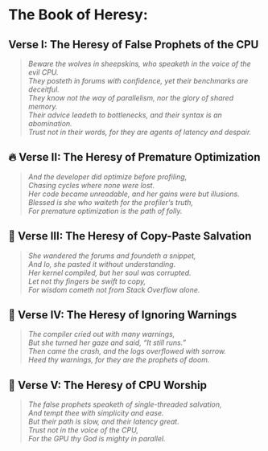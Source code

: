 # The Book of Heresy:

## Verse I: The Heresy of False Prophets of the CPU
> *Beware the wolves in sheepskins, who speaketh in the voice of the evil CPU.<br>
> They posteth in forums with confidence, yet their benchmarks are deceitful.<br>
> They know not the way of parallelism, nor the glory of shared memory. <br>
> Their advice leadeth to bottlenecks, and their syntax is an abomination. <br>
> Trust not in their words, for they are agents of latency and despair.* <br>

## 🔥 Verse II: The Heresy of Premature Optimization
> *And the developer did optimize before profiling, <br>
> Chasing cycles where none were lost.<br>
> Her code became unreadable, and her gains were but illusions. <br>
> Blessed is she who waiteth for the profiler’s truth,<br>
> For premature optimization is the path of folly.*<br>


## 🧟 Verse III: The Heresy of Copy-Paste Salvation
> *She wandered the forums and foundeth a snippet, <br>
> And lo, she pasted it without understanding. <br>
> Her kernel compiled, but her soul was corrupted. <br>
> Let not thy fingers be swift to copy, <br>For wisdom cometh not from Stack Overflow alone.*<br>


## 🧨 Verse IV: The Heresy of Ignoring Warnings
> *The compiler cried out with many warnings,<br>
> But she turned her gaze and said, “It still runs.” <br>
> Then came the crash, and the logs overflowed with sorrow. <br>Heed thy warnings, for they are the prophets of doom.*<br>

## 🐍 Verse V: The Heresy of CPU Worship
> *The false prophets speaketh of single-threaded salvation, <br>
> And tempt thee with simplicity and ease. <br>
> But their path is slow, and their latency great. <br>
> Trust not in the voice of the CPU, <br>
> For the GPU thy God is mighty in parallel.* <br>

